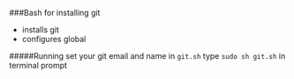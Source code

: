 ###Bash for installing git

* installs git
* configures global

#####Running
set your git email and name in `git.sh`
type `sudo sh git.sh` in terminal prompt
